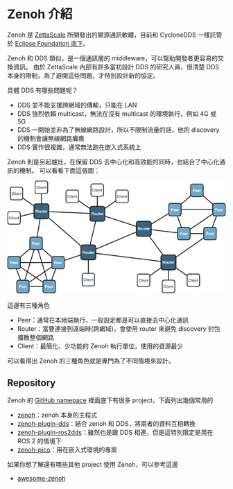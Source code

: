 # Zenoh 介紹

Zenoh 是 [ZettaScale](https://www.zettascale.tech/) 所開發出的開源通訊軟體，目前和 CycloneDDS 一樣託管於 [Eclipse Foundation 底下](https://projects.eclipse.org/projects/iot.zenoh)。

Zenoh 和 DDS 類似，是一個通訊層的 middleware，可以幫助開發者更容易的交換資訊。
由於 ZettaScale 內部有許多當初設計 DDS 的研究人員，很清楚 DDS 本身的限制，為了避開這些問題，才特別設計新的協定。

具體 DDS 有哪些問題呢？

* DDS 並不能支援跨網域的傳輸，只能在 LAN
* DDS 強烈依賴 multicast，無法在沒有 multicast 的環境執行，例如 4G 或 5G
* DDS 一開始並非為了無線網路設計，所以不限制流量的話，他的 discovery 的機制會讓無線網路癱瘓
* DDS 實作很複雜，通常無法跑在嵌入式系統上

Zenoh 則是另起爐灶，在保留 DDS 去中心化和高效能的同時，也結合了中心化通訊的機制。
可以看看下面這張圖：

![Zenoh topology](images/full_topology.png)

這邊有三種角色

* Peer：通常在本地端執行，一般設定都是可以直接去中心化通訊
* Router：當要連接到遠端時(跨網域)，會使用 router 來避免 discovery 封包擴散整個網路
* Client：最簡化、少功能的 Zenoh 執行單位，使用的資源最少

可以看得出 Zenoh 的三種角色就是專門為了不同情境來設計。

## Repository

Zenoh 的 [GitHub namepace](https://github.com/eclipse-zenoh) 裡面底下有很多 project，下面列出幾個常用的

* [zenoh](https://github.com/eclipse-zenoh/zenoh)：zenoh 本身的主程式
* [zenoh-plugin-dds](https://github.com/eclipse-zenoh/zenoh-plugin-dds)：結合 zenoh 和 DDS，將兩者的資料互相轉換
* [zenoh-plugin-ros2dds](https://github.com/eclipse-zenoh/zenoh-plugin-ros2dds)：雖然也是跟 DDS 相連，但是這特別限定是用在 ROS 2 的情境下
* [zenoh-pico](https://github.com/eclipse-zenoh/zenoh-pico)：用在嵌入式環境的專案

如果你想了解還有哪些其他 project 使用 Zenoh，可以參考這邊

* [awesome-zenoh](https://github.com/kydos/awesome-zenoh)

